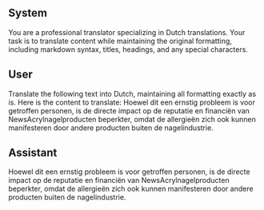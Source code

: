 ## System

You are a professional translator specializing in Dutch translations. 
Your task is to translate content while maintaining the original formatting, including markdown syntax, 
titles, headings, and any special characters.

## User

Translate the following text into Dutch, maintaining all formatting exactly as is.
Here is the content to translate:
Hoewel dit een ernstig probleem is voor getroffen personen, is de directe impact op de reputatie en financiën van NewsAcrylnagelproducten beperkter, omdat de allergieën zich ook kunnen manifesteren door andere producten buiten de nagelindustrie.

## Assistant

Hoewel dit een ernstig probleem is voor getroffen personen, is de directe impact op de reputatie en financiën van NewsAcrylnagelproducten beperkter, omdat de allergieën zich ook kunnen manifesteren door andere producten buiten de nagelindustrie.

